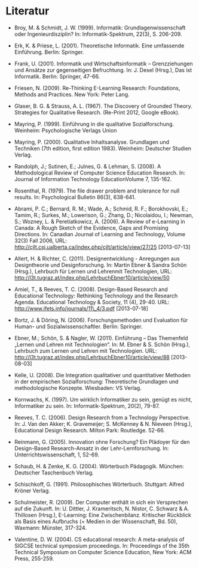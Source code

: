 # Literatur

- Broy, M. &amp; Schmidt, J. W. (1999). Informatik: Grundlagenwissenschaft oder Ingenieurdisziplin? In: Informatik-Spektrum, 22(3), S. 206-209.

- Erk, K. &amp; Priese, L. (2001). Theoretische Informatik. Eine umfassende Einführung. Berlin: Springer.

- Frank, U. (2001). Informatik und Wirtschaftsinformatik – Grenzziehungen und Ansätze zur gegenseitigen Befruchtung. In: J. Desel (Hrsg.), Das ist Informatik. Berlin: Springer, 47-66.

- Friesen, N. (2009). Re-Thinking E-Learning Research: Foundations, Methods and Practices. New York: Peter Lang.

- Glaser, B. G. &amp; Strauss, A. L. (1967). The Discovery of Grounded Theory. Strategies for Qualitative Research. (Re-Print 2012, Google eBook).

- Mayring, P. (1999). Einführung in die qualitative Sozialforschung. Weinheim: Psychologische Verlags Union

- Mayring, P. (2000). Qualitative Inhaltsanalyse. Grundlagen und Techniken (7th edition, first edition 1983). Weinheim: Deutscher Studien Verlag.

- Randolph, J.; Sutinen, E.; Julnes, G. &amp; Lehman, S. (2008). A Methodological Review of Computer Science Education Research. In: Journal of Information Technology EducationVolume 7, 135-162.

- Rosenthal, R. (1979). The file drawer problem and tolerance for null results. In: Psychological Bulletin 86(3), 638-641.

- Abrami, P. C.; Bernard, R. M.; Wade, A.; Schmid, R. F.; Borokhovski, E.; Tamim, R.; Surkes, M.; Lowerison, G.; Zhang, D.; Nicolaidou, I.; Newman, S.; Wozney, L. &amp; Peretiatkowicz, A. (2006). A Review of e-Learning in Canada: A Rough Sketch of the Evidence, Gaps and Promising Directions. In: Canadian Journal of Learning and Technology, Volume 32(3) Fall 2006, URL: http://cjlt.csj.ualberta.ca/index.php/cjlt/article/view/27/25 \[2013-07-13]

- Allert, H. &amp; Richter, C. (2011). Designentwicklung - Anregungen aus Designtheorie und Designforschung. In: Martin Ebner &amp; Sandra Schön (Hrsg.), Lehrbuch für Lernen und Lehrenmit Technologien, URL: http://l3t.tugraz.at/index.php/LehrbuchEbner10/article/view/50

- Amiel, T., &amp; Reeves, T. C. (2008). Design-Based Research and Educational Technology: Rethinking Technology and the Research Agenda. Educational Technology &amp; Society, 11 (4), 29-40. URL: http://www.ifets.info/journals/11\_4/3.pdf \[2013-07-18]

- Bortz, J. &amp; Döring, N. (2006). Forschungsmethoden und Evaluation für Human- und Sozialwissenschaftler. Berlin: Springer.

- Ebner, M.; Schön, S. &amp; Nagler, W. (2011). Einführung – Das Themenfeld „Lernen und Lehren mit Technologien“. In: M. Ebner &amp; S. Schön (Hrsg.), Lehrbuch zum Lernen und Lehren mit Technologien. URL: http://l3t.tugraz.at/index.php/LehrbuchEbner10/article/view/88 \[2013-08-03]

- Kelle, U. (2008). Die Integration qualitativer und quantitativer Methoden in der empirischen Sozialforschung: Theoretische Grundlagen und methodologische Konzepte. Wiesbaden: VS Verlag.

- Kornwachs, K. (1997). Um wirklich Informatiker zu sein, genügt es nicht, Informatiker zu sein. In: Informatik-Spektrum, 20(2), 79-87.

- Reeves, T. C. (2006). Design Research from a Technology Perspective. In: J. Van den Akker; K. Gravemeijer; S. McKenney &amp; N. Nieveen (Hrsg.), Educational Design Research. Milton Park: Routledge. 52-66.

- Reinmann, G. (2005). Innovation ohne Forschung? Ein Plädoyer für den Design-Based Research-Ansatz in der Lehr-Lernforschung. In: Unterrichtswissenschaft, 1, 52-69.

- Schaub, H. &amp; Zenke, K. G. (2004). Wörterbuch Pädagogik. München: Deutscher Taschenbuch Verlag.

- Schischkoff, G. (1991). Philosophisches Wörterbuch. Stuttgart: Alfred Kröner Verlag.

- Schulmeister, R. (2009). Der Computer enthält in sich ein Versprechen auf die Zukunft. In: U. Dittler, J. Krameritsch, N. Nistor, C. Schwarz &amp; A. Thillosen (Hrsg.), E-Learning: Eine Zwischenbilanz. Kritischer Rückblick als Basis eines Aufbruchs (= Medien in der Wissenschaft, Bd. 50), Waxmann: Münster, 317-324.

- Valentine, D. W. (2004). CS educational research: A meta-analysis of SIGCSE technical symposium proceedings. In: Proceedings of the 35th Technical Symposium on Computer Science Education, New York: ACM Press, 255-259.
